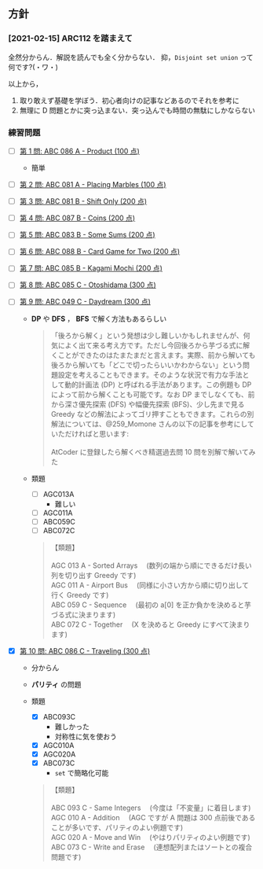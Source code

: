 ## 方針

### [2021-02-15] ARC112 を踏まえて

全然分からん．解説を読んでも全く分からない．
抑，`Disjoint set union` って何です?(・ワ・)

以上から，

1. 取り敢えず基礎を学ぼう．初心者向けの記事などあるのでそれを参考に
1. 無理に D 問題とかに突っ込まない．突っ込んでも時間の無駄にしかならない

### 練習問題

- [ ] [第 1 問: ABC 086 A - Product (100 点)](https://qiita.com/drken/items/fd4e5e3630d0f5859067#%E7%AC%AC-1-%E5%95%8F--abc-086-a---product-100-%E7%82%B9)

  - 簡単

- [ ] [第 2 問: ABC 081 A - Placing Marbles (100 点)](https://qiita.com/drken/items/fd4e5e3630d0f5859067#%E7%AC%AC-2-%E5%95%8F--abc-081-a---placing-marbles-100-%E7%82%B9)

- [ ] [第 3 問: ABC 081 B - Shift Only (200 点)](https://qiita.com/drken/items/fd4e5e3630d0f5859067#%E7%AC%AC-3-%E5%95%8F--abc-081-b---shift-only-200-%E7%82%B9)

- [ ] [第 4 問: ABC 087 B - Coins (200 点)](https://qiita.com/drken/items/fd4e5e3630d0f5859067#%E7%AC%AC-4-%E5%95%8F--abc-087-b---coins-200-%E7%82%B9)

- [ ] [第 5 問: ABC 083 B - Some Sums (200 点)](https://qiita.com/drken/items/fd4e5e3630d0f5859067#%E7%AC%AC-5-%E5%95%8F--abc-083-b---some-sums-200-%E7%82%B9)

- [ ] [第 6 問: ABC 088 B - Card Game for Two (200 点)](https://qiita.com/drken/items/fd4e5e3630d0f5859067#%E7%AC%AC-6-%E5%95%8F--abc-088-b---card-game-for-two-200-%E7%82%B9)

- [ ] [第 7 問: ABC 085 B - Kagami Mochi (200 点)](https://qiita.com/drken/items/fd4e5e3630d0f5859067#%E7%AC%AC-7-%E5%95%8F--abc-085-b---kagami-mochi-200-%E7%82%B9)

- [ ] [第 8 問: ABC 085 C - Otoshidama (300 点)](https://qiita.com/drken/items/fd4e5e3630d0f5859067#%E7%AC%AC-8-%E5%95%8F--abc-085-c---otoshidama-300-%E7%82%B9)

- [ ] [第 9 問: ABC 049 C - Daydream (300 点)](https://qiita.com/drken/items/fd4e5e3630d0f5859067#%E7%AC%AC-9-%E5%95%8F--abc-049-c---daydream-300-%E7%82%B9)

  - **DP** や **DFS** ， **BFS** で解く方法もあるらしい

    > 「後ろから解く」という発想は少し難しいかもしれませんが、何気によく出て来る考え方です。ただし今回後ろから芋づる式に解くことができたのはたまたまだと言えます。実際、前から解いても後ろから解いても「どこで切ったらいいかわからない」という問題設定を考えることもできます。そのような状況で有力な手法として動的計画法 (DP) と呼ばれる手法があります。この例題も DP によって前から解くことも可能です。なお DP までしなくても、前から深さ優先探索 (DFS) や幅優先探索 (BFS)、少し先まで見る Greedy などの解法によってゴリ押すこともできます。これらの別解法については、@259_Momone さんの以下の記事を参考にしていただければと思います:\
    > \
    > AtCoder に登録したら解くべき精選過去問 10 問を別解で解いてみた

  - 類題

    - [ ] AGC013A
      - 難しい
    - [ ] AGC011A
    - [ ] ABC059C
    - [ ] ABC072C

    > 【類題】 \
    >  \
    > AGC 013 A - Sorted Arrays 　(数列の端から順にできるだけ長い列を切り出す Greedy です) \
    > AGC 011 A - Airport Bus 　(同様に小さい方から順に切り出して行く Greedy です) \
    > ABC 059 C - Sequence 　(最初の a[0] を正か負かを決めると芋づる式に決まります) \
    > ABC 072 C - Together 　(X を決めると Greedy にすべて決まります)

- [x] [第 10 問: ABC 086 C - Traveling (300 点)](https://qiita.com/drken/items/fd4e5e3630d0f5859067#%E7%AC%AC-10-%E5%95%8F--abc-086-c---traveling-300-%E7%82%B9)

  - 分からん
  - **パリティ** の問題
  - 類題

    - [x] ABC093C
      - 難しかった
      - 対称性に気を使おう
    - [x] AGC010A
    - [x] AGC020A
    - [x] ABC073C
      - `set` で簡略化可能

    > 【類題】\
    > \
    > ABC 093 C - Same Integers 　(今度は「不変量」に着目します)\
    > AGC 010 A - Addition 　(AGC ですが A 問題は 300 点前後であることが多いです、パリティのよい例題です)\
    > AGC 020 A - Move and Win 　(やはりパリティのよい例題です)\
    > ABC 073 C - Write and Erase 　(連想配列またはソートとの複合問題です)
